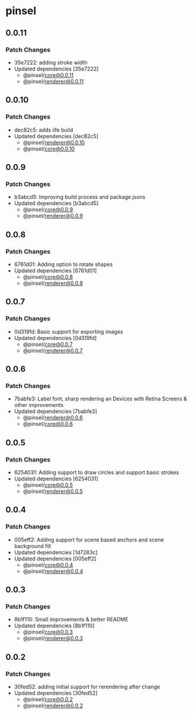 # pinsel

## 0.0.11

### Patch Changes

- 35e7222: adding stroke width
- Updated dependencies [35e7222]
  - @pinsel/core@0.0.11
  - @pinsel/renderer@0.0.11

## 0.0.10

### Patch Changes

- dec82c5: adds iife build
- Updated dependencies [dec82c5]
  - @pinsel/renderer@0.0.10
  - @pinsel/core@0.0.10

## 0.0.9

### Patch Changes

- b3abcd5: Improving build process and package.jsons
- Updated dependencies [b3abcd5]
  - @pinsel/core@0.0.9
  - @pinsel/renderer@0.0.9

## 0.0.8

### Patch Changes

- 6761d01: Adding option to rotate shapes
- Updated dependencies [6761d01]
  - @pinsel/core@0.0.8
  - @pinsel/renderer@0.0.8

## 0.0.7

### Patch Changes

- 0d319fd: Basic support for exporting images
- Updated dependencies [0d319fd]
  - @pinsel/core@0.0.7
  - @pinsel/renderer@0.0.7

## 0.0.6

### Patch Changes

- 7babfe3: Label font, sharp rendering an Devices with Retina Screens & other improvements
- Updated dependencies [7babfe3]
  - @pinsel/renderer@0.0.6
  - @pinsel/core@0.0.6

## 0.0.5

### Patch Changes

- 6254031: Adding support to draw circles and support basic strokes
- Updated dependencies [6254031]
  - @pinsel/core@0.0.5
  - @pinsel/renderer@0.0.5

## 0.0.4

### Patch Changes

- 005eff2: Adding support for scene based anchors and scene background fill
- Updated dependencies [1d7283c]
- Updated dependencies [005eff2]
  - @pinsel/core@0.0.4
  - @pinsel/renderer@0.0.4

## 0.0.3

### Patch Changes

- 8b1f110: Small improvements & better README
- Updated dependencies [8b1f110]
  - @pinsel/core@0.0.3
  - @pinsel/renderer@0.0.3

## 0.0.2

### Patch Changes

- 30fed52: adding initial support for rerendering after change
- Updated dependencies [30fed52]
  - @pinsel/core@0.0.2
  - @pinsel/renderer@0.0.2

